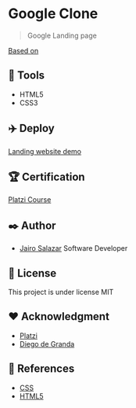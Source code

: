 # Google Clone
> Google Landing page

[Based on](https://platzi.com/clases/html-practico/)

## :loudspeaker: Tools
- HTML5
- CSS3

## :airplane: Deploy

[Landing website demo](https://jsv1280.github.io/google-clone/)

## :trophy: Certification

[Platzi Course](https://platzi.com/p/jairosalazar1280/curso/1758-html-practico/diploma/detalle/)

## :black_nib: Author
-  [Jairo Salazar][github_url] Software Developer

## :bookmark_tabs: License
This project is under license MIT

## :heart: Acknowledgment
- [Platzi](https://platzi.com)
- [Diego de Granda](https://github.com/degranda)

## :telescope: References
- [CSS](https://developer.mozilla.org/en/docs/Web/CSS)
- [HTML5](https://developer.mozilla.org/en/docs/Web/HTML)

[github_url]: https://github.com/jsv1280
